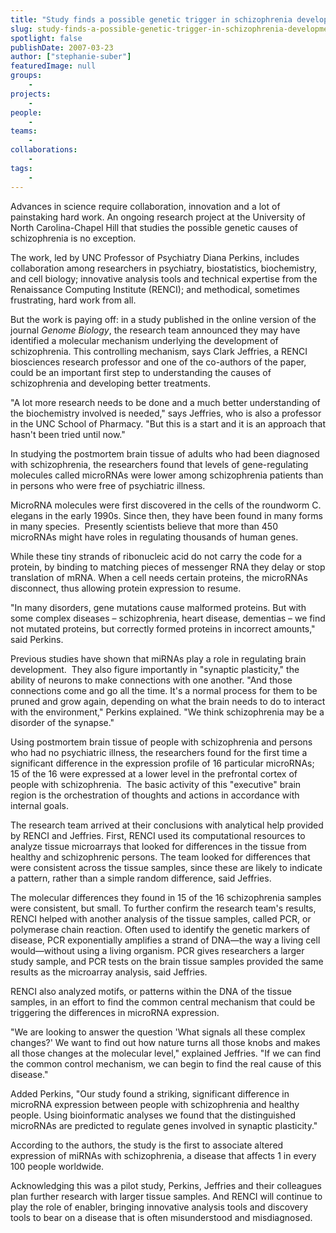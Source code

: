 ```yaml
---
title: "Study finds a possible genetic trigger in schizophrenia development"
slug: study-finds-a-possible-genetic-trigger-in-schizophrenia-development
spotlight: false
publishDate: 2007-03-23
author: ["stephanie-suber"]
featuredImage: null
groups:
    - 
projects:
    - 
people:
    - 
teams: 
    - 
collaborations:
    - 
tags:
    - 
---
```

Advances in science require collaboration, innovation and a lot of painstaking hard work. An ongoing research project at the University of North Carolina-Chapel Hill that studies the possible genetic causes of schizophrenia is no exception.

The work, led by UNC Professor of Psychiatry Diana Perkins, includes collaboration among researchers in psychiatry, biostatistics, biochemistry, and cell biology; innovative analysis tools and technical expertise from the Renaissance Computing Institute (RENCI); and methodical, sometimes frustrating, hard work from all.

But the work is paying off: in a study published in the online version of the journal <em>Genome Biology</em>, the research team announced they may have identified a molecular mechanism underlying the development of schizophrenia. This controlling mechanism, says Clark Jeffries, a RENCI biosciences research professor and one of the co-authors of the paper, could be an important first step to understanding the causes of schizophrenia and developing better treatments.

"A lot more research needs to be done and a much better understanding of the biochemistry involved is needed," says Jeffries, who is also a professor in the UNC School of Pharmacy. "But this is a start and it is an approach that hasn't been tried until now."

In studying the postmortem brain tissue of adults who had been diagnosed with schizophrenia, the researchers found that levels of gene-regulating molecules called microRNAs were lower among schizophrenia patients than in persons who were free of psychiatric illness.

MicroRNA molecules were first discovered in the cells of the roundworm C. elegans in the early 1990s. Since then, they have been found in many forms in many species.  Presently scientists believe that more than 450 microRNAs might have roles in regulating thousands of human genes.

While these tiny strands of ribonucleic acid do not carry the code for a protein, by binding to matching pieces of messenger RNA they delay or stop translation of mRNA. When a cell needs certain proteins, the microRNAs disconnect, thus allowing protein expression to resume.

"In many disorders, gene mutations cause malformed proteins. But with some complex diseases – schizophrenia, heart disease, dementias – we find not mutated proteins, but correctly formed proteins in incorrect amounts," said Perkins.

Previous studies have shown that miRNAs play a role in regulating brain development.  They also figure importantly in "synaptic plasticity," the ability of neurons to make connections with one another. "And those connections come and go all the time. It's a normal process for them to be pruned and grow again, depending on what the brain needs to do to interact with the environment," Perkins explained. "We think schizophrenia may be a disorder of the synapse."

Using postmortem brain tissue of people with schizophrenia and persons who had no psychiatric illness, the researchers found for the first time a significant difference in the expression profile of 16 particular microRNAs; 15 of the 16 were expressed at a lower level in the prefrontal cortex of people with schizophrenia.  The basic activity of this "executive" brain region is the orchestration of thoughts and actions in accordance with internal goals.

The research team arrived at their conclusions with analytical help provided by RENCI and Jeffries. First, RENCI used its computational resources to analyze tissue microarrays that looked for differences in the tissue from healthy and schizophrenic persons. The team looked for differences that were consistent across the tissue samples, since these are likely to indicate a pattern, rather than a simple random difference, said Jeffries.

The molecular differences they found in 15 of the 16 schizophrenia samples were consistent, but small. To further confirm the research team's results, RENCI helped with another analysis of the tissue samples, called PCR, or polymerase chain reaction. Often used to identify the genetic markers of disease, PCR exponentially amplifies a strand of DNA—the way a living cell would—without using a living organism. PCR gives researchers a larger study sample, and PCR tests on the brain tissue samples provided the same results as the microarray analysis, said Jeffries.

RENCI also analyzed motifs, or patterns within the DNA of the tissue samples, in an effort to find the common central mechanism that could be triggering the differences in microRNA expression.

"We are looking to answer the question 'What signals all these complex changes?' We want to find out how nature turns all those knobs and makes all those changes at the molecular level," explained Jeffries. "If we can find the common control mechanism, we can begin to find the real cause of this disease."

Added Perkins, "Our study found a striking, significant difference in microRNA expression between people with schizophrenia and healthy people. Using bioinformatic analyses we found that the distinguished microRNAs are predicted to regulate genes involved in synaptic plasticity."

According to the authors, the study is the first to associate altered expression of miRNAs with schizophrenia, a disease that affects 1 in every 100 people worldwide.

Acknowledging this was a pilot study, Perkins, Jeffries and their colleagues plan further research with larger tissue samples. And RENCI will continue to play the role of enabler, bringing innovative analysis tools and discovery tools to bear on a disease that is often misunderstood and misdiagnosed.

